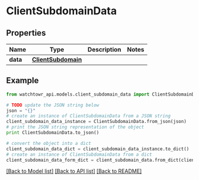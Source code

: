 # ClientSubdomainData


## Properties
Name | Type | Description | Notes
------------ | ------------- | ------------- | -------------
**data** | [**ClientSubdomain**](ClientSubdomain.md) |  | 

## Example

```python
from watchtowr_api.models.client_subdomain_data import ClientSubdomainData

# TODO update the JSON string below
json = "{}"
# create an instance of ClientSubdomainData from a JSON string
client_subdomain_data_instance = ClientSubdomainData.from_json(json)
# print the JSON string representation of the object
print ClientSubdomainData.to_json()

# convert the object into a dict
client_subdomain_data_dict = client_subdomain_data_instance.to_dict()
# create an instance of ClientSubdomainData from a dict
client_subdomain_data_form_dict = client_subdomain_data.from_dict(client_subdomain_data_dict)
```
[[Back to Model list]](../README.md#documentation-for-models) [[Back to API list]](../README.md#documentation-for-api-endpoints) [[Back to README]](../README.md)


